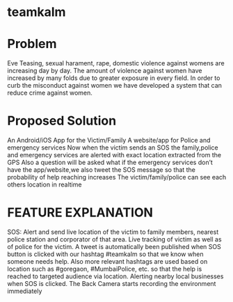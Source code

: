# teamkalm

# Problem


Eve Teasing, sexual harament, rape, domestic violence against womens are increasing day by day. 
The amount of violence against women have increased by many folds due to greater exposure in every field.
In order to curb the misconduct against women we have developed a system that can reduce crime against women.   

# Proposed Solution



An Android/iOS App for the Victim/Family
A website/app for Police and emergency services
Now when the victim sends an SOS the family,police and 
emergency services are alerted with exact location extracted from the GPS
Also a question will be asked what if the emergency services don’t have the app/website,we also tweet the SOS message so that the
probability of help reaching increases
The victim/family/police can see each others location in realtime

# FEATURE EXPLANATION



SOS: Alert and send live location of the victim to family members, nearest police station and  corporator of that area.
Live tracking of victim as well as of police for the victim.
A tweet is automatically been published when SOS button is clicked with our hashtag #teamkalm so that we know when someone needs help. Also more relevant hashtags are used based on location such as #goregaon, #MumbaiPolice, etc. so that the help is reached to targeted audience via location.
Alerting nearby local businesses when SOS is clicked. 
The Back Camera starts recording the environment immediately
   




